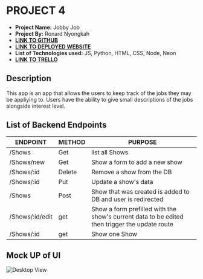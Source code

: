 # PROJECT 4

- **Project Name:** Jobby Job
- **Project By:** Ronard Nyongkah
- [**LINK TO GITHUB**](https://github.com/JoyBoyCr7/Ronard-s-Project)
- [**LINK TO DEPLOYED WEBSITE**](https://ronards-project2.onrender.com/)
- **List of Technologies used:** JS, Python, HTML, CSS, Node, Neon
- [**LINK TO TRELLO**](https://trello.com/b/k8624o1E/project4)

## Description
This app is an app that allows the users to keep track of the jobs they may be appliying to. Users have the ability to give small descriptions of the jobs alongside interest level.



## List of Backend Endpoints

| ENDPOINT | METHOD | PURPOSE |
|----------|--------|---------|
| /Shows | Get | list all Shows |
|/Shows/new | Get | Show a form to add a new show |
|/Shows/:id | Delete | Remove a show from the DB |
|/Shows/:id | Put | Update a show's data |
|/Shows | Post | Show that was created is added to DB and user is redirected |
|/Shows/:id/edit | get | Show a form prefilled with the show's current data to be edited then trigger the update route|
|/Shows/:id | get | Show one Show |

## Mock UP of UI

![Desktop View](https://s3.amazonaws.com/assets.mockflow.com/app/wireframepro/company/C7383031535df471882a6c5129929f7e9/projects/M2g7Rdc8Jh/pages/8248484026cf4b98a087bf22731b11dd/image/8248484026cf4b98a087bf22731b11dd.png?1695498690139)